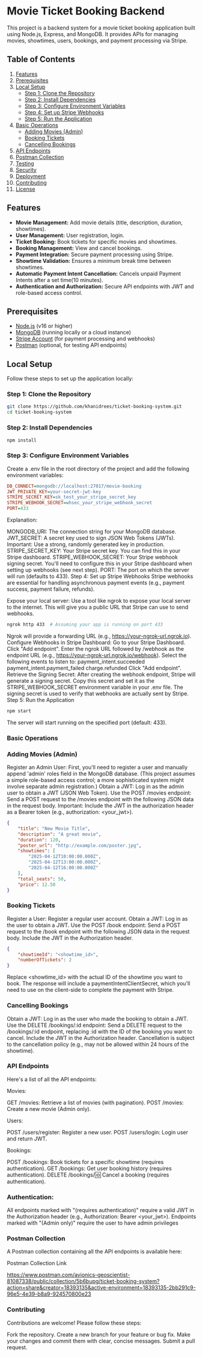 # Movie Ticket Booking Backend

This project is a backend system for a movie ticket booking application built using Node.js, Express, and MongoDB. It provides APIs for managing movies, showtimes, users, bookings, and payment processing via Stripe.

## Table of Contents

1.  [Features](#features)
2.  [Prerequisites](#prerequisites)
3.  [Local Setup](#local-setup)
    *   [Step 1: Clone the Repository](#step-1-clone-the-repository)
    *   [Step 2: Install Dependencies](#step-2-install-dependencies)
    *   [Step 3: Configure Environment Variables](#step-3-configure-environment-variables)
    *   [Step 4: Set up Stripe Webhooks](#step-4-set-up-stripe-webhooks)
    *   [Step 5: Run the Application](#step-5-run-the-application)
4.  [Basic Operations](#basic-operations)
    *   [Adding Movies (Admin)](#adding-movies-admin)
    *   [Booking Tickets](#booking-tickets)
    *   [Cancelling Bookings](#cancelling-bookings)
5.  [API Endpoints](#api-endpoints)
6.  [Postman Collection](#postman-collection)
7.  [Testing](#testing)
8.  [Security](#security)
9.  [Deployment](#deployment)
10. [Contributing](#contributing)
11. [License](#license)

## Features

*   **Movie Management:** Add movie details (title, description, duration, showtimes).
*   **User Management:** User registration, login.
*   **Ticket Booking:** Book tickets for specific movies and showtimes.
*   **Booking Management:** View and cancel bookings.
*   **Payment Integration:** Secure payment processing using Stripe.
*   **Showtime Validation:** Ensures a minimum break time between showtimes.
*   **Automatic Payment Intent Cancellation:** Cancels unpaid Payment Intents after a set time(10 minutes).
*   **Authentication and Authorization:** Secure API endpoints with JWT and role-based access control.

## Prerequisites

*   [Node.js](https://nodejs.org/) (v16 or higher)
*   [MongoDB](https://www.mongodb.com/) (running locally or a cloud instance)
*   [Stripe Account](https://stripe.com/) (for payment processing and webhooks)
*   [Postman](https://www.postman.com/) (optional, for testing API endpoints)

## Local Setup

Follow these steps to set up the application locally:

### Step 1: Clone the Repository

```bash
git clone https://github.com/khanidrees/ticket-booking-system.git
cd ticket-booking-system
```
### Step 2: Install Dependencies


```bash
npm install
```
### Step 3: Configure Environment Variables
Create a .env file in the root directory of the project and add the following environment variables:

```ini
DB_CONNECT=mongodb://localhost:27017/movie-booking
JWT_PRIVATE_KEY=your-secret-jwt-key
STRIPE_SECRET_KEY=sk_test_your_stripe_secret_key
STRIPE_WEBHOOK_SECRET=whsec_your_stripe_webhook_secret
PORT=433
```

Explanation:

MONGODB_URI: The connection string for your MongoDB database.
JWT_SECRET: A secret key used to sign JSON Web Tokens (JWTs). Important: Use a strong, randomly generated key in production.
STRIPE_SECRET_KEY: Your Stripe secret key. You can find this in your Stripe dashboard.
STRIPE_WEBHOOK_SECRET: Your Stripe webhook signing secret. You'll need to configure this in your Stripe dashboard when setting up webhooks (see next step).
PORT: The port on which the server will run (defaults to 433).
Step 4: Set up Stripe Webhooks
Stripe webhooks are essential for handling asynchronous payment events (e.g., payment success, payment failure, refunds).

Expose your local server: Use a tool like ngrok to expose your local server to the internet. This will give you a public URL that Stripe can use to send webhooks.
```bash
ngrok http 433  # Assuming your app is running on port 433
```
Ngrok will provide a forwarding URL (e.g., https://your-ngrok-url.ngrok.io).
Configure Webhooks in Stripe Dashboard:
Go to your Stripe Dashboard.
Click "Add endpoint".
Enter the ngrok URL followed by /webhook as the endpoint URL (e.g., https://your-ngrok-url.ngrok.io/webhook).
Select the following events to listen to:
payment_intent.succeeded
payment_intent.payment_failed
charge.refunded
Click "Add endpoint".
Retrieve the Signing Secret: After creating the webhook endpoint, Stripe will generate a signing secret. Copy this secret and set it as the STRIPE_WEBHOOK_SECRET environment variable in your .env file. The signing secret is used to verify that webhooks are actually sent by Stripe.
Step 5: Run the Application

```bash
npm start
```
The server will start running on the specified port (default: 433).

### Basic Operations
### Adding Movies (Admin)
Register an Admin User: First, you'll need to register a user and manually append 'admin' roles field in the MongoDB database. (This project assumes a simple role-based access control; a more sophisticated system might involve separate admin registration.)
Obtain a JWT: Log in as the admin user to obtain a JWT (JSON Web Token).
Use the POST /movies endpoint: Send a POST request to the /movies endpoint with the following JSON data in the request body. Important: Include the JWT in the authorization header as a Bearer token (e.g., authorization: <your_jwt>).
```json
{
    "title": "New Movie Title",
    "description": "A great movie",
    "duration": 120,
    "poster_url": "http://example.com/poster.jpg",
    "showtimes": [
        "2025-04-12T10:00:00.000Z",
        "2025-04-12T13:00:00.000Z",
        "2025-04-12T16:00:00.000Z"
    ],
    "total_seats": 50,
    "price": 12.50
}
```
### Booking Tickets
Register a User: Register a regular user account.
Obtain a JWT: Log in as the user to obtain a JWT.
Use the POST /book endpoint: Send a POST request to the /book endpoint with the following JSON data in the request body. Include the JWT in the Authorization header.

```json
{
    "showtimeId": "<showtime_id>",
    "numberOfTickets": 2
}
```
Replace <showtime_id> with the actual ID of the showtime you want to book. The response will include a paymentIntentClientSecret, which you'll need to use on the client-side to complete the payment with Stripe.
### Cancelling Bookings
Obtain a JWT: Log in as the user who made the booking to obtain a JWT.
Use the DELETE /bookings/:id endpoint: Send a DELETE request to the /bookings/:id endpoint, replacing :id with the ID of the booking you want to cancel. Include the JWT in the Authorization header. Cancellation is subject to the cancellation policy (e.g., may not be allowed within 24 hours of the showtime).
### API Endpoints
Here's a list of all the API endpoints:

Movies:

GET /movies: Retrieve a list of movies (with pagination).
POST /movies: Create a new movie (Admin only).

Users:

POST /users/register: Register a new user.
POST /users/login: Login user and return JWT.

Bookings:

POST /bookings: Book tickets for a specific showtime (requires authentication).
GET /bookings: Get user booking history (requires authentication).
DELETE /bookings/:id: Cancel a booking (requires authentication).

### Authentication:

All endpoints marked with "(requires authentication)" require a valid JWT in the Authorization header (e.g., Authorization: Bearer <your_jwt>).
Endpoints marked with "(Admin only)" require the user to have admin privileges 
### Postman Collection
A Postman collection containing all the API endpoints is available here:

Postman Collection Link

https://www.postman.com/avionics-geoscientist-81087338/public/collection/5b6bupg/ticket-booking-system?action=share&creator=18393135&active-environment=18393135-2bb291c9-96e5-4e39-b8a9-924570800e23


### Contributing
Contributions are welcome! Please follow these steps:

Fork the repository.
Create a new branch for your feature or bug fix.
Make your changes and commit them with clear, concise messages.
Submit a pull request.